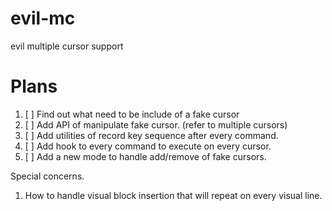 # evil-mc
evil multiple cursor support

# Plans

1. [ ] Find out what need to be include of a fake cursor
2. [ ] Add API of manipulate fake cursor. (refer to multiple cursors)
3. [ ] Add utilities of record key sequence after every command.
4. [ ] Add hook to every command to execute on every cursor.
5. [ ] Add a new mode to handle add/remove of fake cursors.

Special concerns.
1. How to handle visual block insertion that will repeat on every visual
line.
